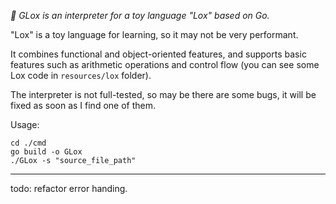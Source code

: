 _🔨 GLox is an interpreter for a toy language "Lox" based on Go._

"Lox" is a toy language for learning, so it may not be very performant.

It combines functional and object-oriented features, and supports basic features such as arithmetic operations and control flow (you can see some Lox code in `resources/lox` folder).

The interpreter is not full-tested, so may be there are some bugs, it will be fixed as soon as I find one of them.

Usage:
```
cd ./cmd
go build -o GLox
./GLox -s "source_file_path"
```

---

todo: refactor error handing.
